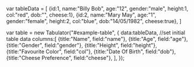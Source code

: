 <link href="https://unpkg.com/tabulator-tables@4.7.2/dist/css/tabulator.min.css" rel="stylesheet">

<script type="text/javascript" src="https://unpkg.com/tabulator-tables@4.7.2/dist/js/tabulator.min.js">
</script>

<div id="example-table">
</div>

var tableData = [
    {id:1, name:"Billy Bob", age:"12", gender:"male", height:1, col:"red", dob:"", cheese:1},
    {id:2, name:"Mary May", age:"1", gender:"female", height:2, col:"blue", dob:"14/05/1982", cheese:true},
]

var table = new Tabulator("#example-table", {
    data:tableData, //set initial table data
    columns:[
        {title:"Name", field:"name"},
        {title:"Age", field:"age"},
        {title:"Gender", field:"gender"},
        {title:"Height", field:"height"},
        {title:"Favourite Color", field:"col"},
        {title:"Date Of Birth", field:"dob"},
        {title:"Cheese Preference", field:"cheese"},
    ],
});
